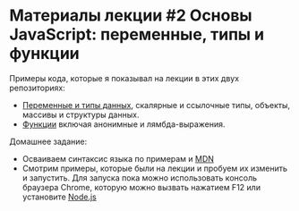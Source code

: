 # Материалы лекции #2 Основы JavaScript: переменные, типы и функции

Примеры кода, которые я показывал на лекции в этих двух репозиториях:
- [Переменные и типы данных](https://github.com/HowProgrammingWorks/DataTypes),
скалярные и ссылочные типы, объекты, массивы и структуры данных.
- [Функции](https://github.com/HowProgrammingWorks/Function) включая анонимные
и лямбда-выражения.

Домашнее задание:
- Осваиваем синтаксис языка по примерам и
[MDN](https://developer.mozilla.org/en-US/docs/Web/JavaScript)
- Смотрим примеры, которые были на лекции и пробуем их изменить и запустить.
Для запуска пока можно использовать консоль браузера Chrome, которую можно
вызвать нажатием F12 или установите [Node.js](https://nodejs.org/en/)
